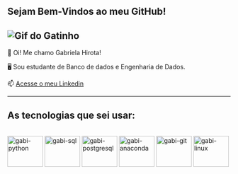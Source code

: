 ## Sejam Bem-Vindos ao meu GitHub!

![Gif do Gatinho](https://pa1.aminoapps.com/6461/bce4acd5b7e15ca478b7b08b65e3f9815b57a68f_hq.gif)
------------------------------------------------------------------------------------------------------------

💫 Oi! Me chamo Gabriela Hirota!

🖥️ Sou estudante de Banco de dados e Engenharia de Dados.

📫 [Acesse o meu Linkedin](https://www.linkedin.com/in/gabrielahirota/)

------------------------------------------------------------------------------------------------------------

## As tecnologias que sei usar:
          
<div style="display: inline_block"><br>
  <img align="center" alt="gabi-python" height="70" width="80" src="https://cdn.jsdelivr.net/gh/devicons/devicon@latest/icons/python/python-original-wordmark.svg" />
  <img align="center" alt="gabi-sql" height="70" width="80" src="https://cdn.jsdelivr.net/gh/devicons/devicon@latest/icons/azuresqldatabase/azuresqldatabase-original.svg" />
  <img align="center" alt="gabi-postgresql" height="70" width="80" src="https://cdn.jsdelivr.net/gh/devicons/devicon@latest/icons/postgresql/postgresql-original-wordmark.svg" />
  <img align="center" alt="gabi-anaconda" height="70" width="80" src="https://cdn.jsdelivr.net/gh/devicons/devicon@latest/icons/anaconda/anaconda-original.svg" />
  <img align="center" alt="gabi-git" height="70" width="80" src="https://cdn.jsdelivr.net/gh/devicons/devicon@latest/icons/git/git-original-wordmark.svg" />
  <img align="center" alt="gabi-linux" height="70" width="80" src="https://cdn.jsdelivr.net/gh/devicons/devicon@latest/icons/linux/linux-plain.svg" />
          
          
          
</div>
  
          
          

          
<!--
**gabi-ahirota/gabi-ahirota** is a ✨ _special_ ✨ repository because its `README.md` (this file) appears on your GitHub profile.

Here are some ideas to get you started:

- 🔭 I’m currently working on ...
- 🌱 I’m currently learning ...
- 👯 I’m looking to collaborate on ...
- 🤔 I’m looking for help with ...
- 💬 Ask me about ...
- 📫 How to reach me: ...
- 😄 Pronouns: ...
- ⚡ Fun fact: ...
-->
